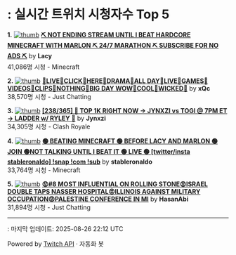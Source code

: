 # : 실시간 트위치 시청자수 Top 5

**1.** [![thumb](https://static-cdn.jtvnw.net/previews-ttv/live_user_lacy-320x180.jpg)](https://twitch.tv/Lacy)
**[⛏️ NOT ENDING STREAM UNTIL I BEAT HARDCORE MINECRAFT WITH MARLON ⛏️ 24/7 MARATHON ⛏️ SUBSCRIBE FOR NO ADS ⛏️](https://twitch.tv/Lacy)** by **Lacy**<br>41,086명 시청  - Minecraft

**2.** [![thumb](https://static-cdn.jtvnw.net/previews-ttv/live_user_xqc-320x180.jpg)](https://twitch.tv/xQc)
**[🐁LIVE🐁CLICK🐁HERE🐁DRAMA🐁ALL DAY🐁LIVE🐁GAMES🐁VIDEOS🐁CLIPS🐁NOTHING🐁BIG DAY WOW🐁COOL🐁WICKED🐁](https://twitch.tv/xQc)** by **xQc**<br>38,570명 시청  - Just Chatting

**3.** [![thumb](https://static-cdn.jtvnw.net/previews-ttv/live_user_jynxzi-320x180.jpg)](https://twitch.tv/Jynxzi)
**[[238/365] 🔴 TOP 1K RIGHT NOW -> JYNXZI vs TOGI @ 7PM ET -> LADDER w/ RYLEY 🔴](https://twitch.tv/Jynxzi)** by **Jynxzi**<br>34,305명 시청  - Clash Royale

**4.** [![thumb](https://static-cdn.jtvnw.net/previews-ttv/live_user_stableronaldo-320x180.jpg)](https://twitch.tv/stableronaldo)
**[🟢 BEATING MINECRAFT 🟢 BEFORE LACY AND MARLON 🟢 JOIN 🟢NOT TALKING UNTIL I BEAT IT  🟢 LIVE 🟢  [twitter/insta stableronaldo] !snap !com !sub](https://twitch.tv/stableronaldo)** by **stableronaldo**<br>33,764명 시청  - Minecraft

**5.** [![thumb](https://static-cdn.jtvnw.net/previews-ttv/live_user_hasanabi-320x180.jpg)](https://twitch.tv/HasanAbi)
**[😡#8 MOST INFLUENTIAL ON ROLLING STONE😡ISRAEL DOUBLE TAPS NASSER HOSPITAL😡ILLINOIS AGAINST MILITARY OCCUPATION😡PALESTINE CONFERENCE IN MI](https://twitch.tv/HasanAbi)** by **HasanAbi**<br>31,894명 시청  - Just Chatting


---
: 마지막 업데이트: 2025-08-26 22:12 UTC

Powered by [Twitch API](https://dev.twitch.tv/docs/api/reference) · 자동화 봇